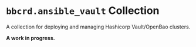 `bbcrd.ansible_vault` Collection
================================

A collection for deploying and managing Hashicorp Vault/OpenBao clusters.

**A work in progress.**
